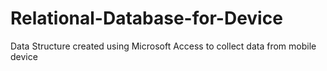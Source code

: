# Relational-Database-for-Device
Data Structure created using Microsoft Access to collect data from mobile device 
